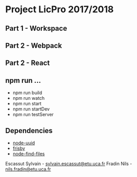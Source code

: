 # Project LicPro 2017/2018

## Part 1 - Workspace

## Part 2 - Webpack

## Part 2 - React

## npm run ...

* npm run build
* npm run watch
* npm run start
* npm run startDev
* npm run testServer

## Dependencies

* [node-uuid](https://www.npmjs.com/package/node-uuid)
* [frisby](https://www.npmjs.com/package/frisby)
* [node-find-files](https://www.npmjs.com/package/node-find-files)

Escassut Sylvain - sylvain.escassut@etu.uca.fr
Fradin Nils - nils.fradin@etu.uca.fr

